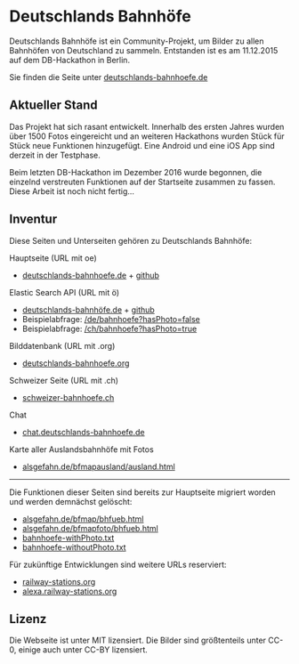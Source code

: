 # Deutschlands Bahnhöfe

Deutschlands Bahnhöfe ist ein Community-Projekt, um Bilder zu allen Bahnhöfen von Deutschland zu sammeln. Entstanden ist es am 11.12.2015 auf dem DB-Hackathon in Berlin.

Sie finden die Seite unter [deutschlands-bahnhoefe.de](http://www.deutschlands-bahnhoefe.de/)

Aktueller Stand
---------------

Das Projekt hat sich rasant entwickelt. Innerhalb des ersten Jahres wurden über 1500 Fotos eingereicht und an weiteren Hackathons wurden Stück für Stück neue Funktionen hinzugefügt.
Eine Android und eine iOS App sind derzeit in der Testphase.

Beim letzten DB-Hackathon im Dezember 2016 wurde begonnen, die einzelnd verstreuten Funktionen auf der Startseite zusammen zu fassen. Diese Arbeit ist noch nicht fertig...

Inventur
--------

Diese Seiten und Unterseiten gehören zu Deutschlands Bahnhöfe:

Hauptseite (URL mit oe)
- [deutschlands-bahnhoefe.de](http://www.deutschlands-bahnhoefe.de/) + [github](https://github.com/androidoma/deutschlands-bahnhoefe.de)

Elastic Search API (URL mit ö)
- [deutschlands-bahnhöfe.de](http://www.deutschlands-bahnhöfe.de/) + [github](https://github.com/pstorch/bahnhoefe.gpx)
- Beispielabfrage: [/de/bahnhoefe?hasPhoto=false](http://fotouebersicht.deutschlands-bahnhöfe.de/de/bahnhoefe?hasPhoto=false)
- Beispielabfrage: [/ch/bahnhoefe?hasPhoto=true](http://fotouebersicht.deutschlands-bahnhöfe.de/ch/bahnhoefe?hasPhoto=true)

Bilddatenbank (URL mit .org)
- [deutschlands-bahnhoefe.org](http://www.deutschlands-bahnhoefe.org/)

Schweizer Seite (URL mit .ch)
- [schweizer-bahnhoefe.ch](https://schweizer-bahnhoefe.ch/)

Chat
- [chat.deutschlands-bahnhoefe.de](http://www.chat.deutschlands-bahnhoefe.de/)

Karte aller Auslandsbahnhöfe mit Fotos
- [alsgefahn.de/bfmapausland/ausland.html](http://www.alsgefahn.de/bfmapausland/ausland.html)

---

Die Funktionen dieser Seiten sind bereits zur Hauptseite migriert worden und werden demnächst gelöscht:
- [alsgefahn.de/bfmap/bhfueb.html](http://www.alsgefahn.de/bfmap/bhfueb.html)
- [alsgefahn.de/bfmapfoto/bhfueb.html](http://www.alsgefahn.de/bfmapfoto/bhfueb.html)
- [bahnhoefe-withPhoto.txt](http://fotouebersicht.deutschlands-bahnhöfe.de/bahnhoefe-withPhoto.txt)
- [bahnhoefe-withoutPhoto.txt](http://fotouebersicht.deutschlands-bahnhöfe.de/bahnhoefe-withoutPhoto.txt)

Für zukünftige Entwicklungen sind weitere URLs reserviert:
- [railway-stations.org](http://www.railway-stations.org/)
- [alexa.railway-stations.org](http://alexa.railway-stations.org/)

Lizenz
------

Die Webseite ist unter MIT lizensiert. Die Bilder sind größtenteils unter CC-0, einige auch unter CC-BY lizensiert.